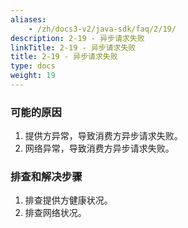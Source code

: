 ```yaml
---
aliases:
    - /zh/docs3-v2/java-sdk/faq/2/19/
description: 2-19 - 异步请求失败
linkTitle: 2-19 - 异步请求失败
title: 2-19 - 异步请求失败
type: docs
weight: 19
---
```




### 可能的原因

1. 提供方异常，导致消费方异步请求失败。
2. 网络异常，导致消费方异步请求失败。

### 排查和解决步骤
1. 排查提供方健康状况。
2. 排查网络状况。